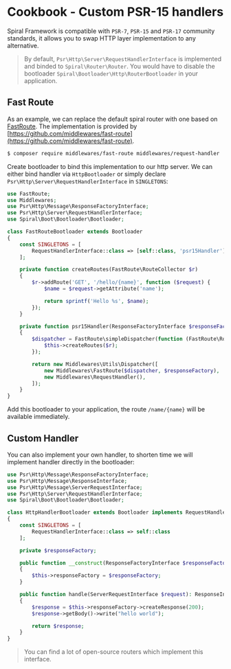 # Cookbook - Custom PSR-15 handlers
Spiral Framework is compatible with `PSR-7`, `PSR-15` and `PSR-17` community standards, it allows you to swap HTTP layer implementation to any alternative.

> By default, `Psr\Http\Server\RequestHandlerInterface` is implemented and binded to `Spiral\Router\Router`. You would have to disable
the bootloader `Spiral\Bootloader\Http\RouterBootloader` in your application.

## Fast Route
As an example, we can replace the default spiral router with one based on [FastRoute](https://github.com/nikic/FastRoute). The implementation
is provided by [https://github.com/middlewares/fast-route](https://github.com/middlewares/fast-route).

```bash
$ composer require middlewares/fast-route middlewares/request-handler
```

Create bootloader to bind this implementation to our http server. We can either bind handler via `HttpBootloader` or simply
declare `Psr\Http\Server\RequestHandlerInterface` in `SINGLETONS`:

```php
use FastRoute;
use Middlewares;
use Psr\Http\Message\ResponseFactoryInterface;
use Psr\Http\Server\RequestHandlerInterface;
use Spiral\Boot\Bootloader\Bootloader;

class FastRouteBootloader extends Bootloader
{
    const SINGLETONS = [
        RequestHandlerInterface::class => [self::class, 'psr15Handler']
    ];

    private function createRoutes(FastRoute\RouteCollector $r)
    {
        $r->addRoute('GET', '/hello/{name}', function ($request) {
            $name = $request->getAttribute('name');

            return sprintf('Hello %s', $name);
        });
    }

    private function psr15Handler(ResponseFactoryInterface $responseFactory)
    {
        $dispatcher = FastRoute\simpleDispatcher(function (FastRoute\RouteCollector $r) {
            $this->createRoutes($r);
        });

        return new Middlewares\Utils\Dispatcher([
            new Middlewares\FastRoute($dispatcher, $responseFactory),
            new Middlewares\RequestHandler(),
        ]);
    }
}
```

Add this bootloader to your application, the route `/name/{name}` will be available immediately.

## Custom Handler
You can also implement your own handler, to shorten time we will implement handler directly in the bootloader:

```php
use Psr\Http\Message\ResponseFactoryInterface;
use Psr\Http\Message\ResponseInterface;
use Psr\Http\Message\ServerRequestInterface;
use Psr\Http\Server\RequestHandlerInterface;
use Spiral\Boot\Bootloader\Bootloader;

class HttpHandlerBootloader extends Bootloader implements RequestHandlerInterface
{
    const SINGLETONS = [
        RequestHandlerInterface::class => self::class
    ];

    private $responseFactory;

    public function __construct(ResponseFactoryInterface $responseFactory)
    {
        $this->responseFactory = $responseFactory;
    }

    public function handle(ServerRequestInterface $request): ResponseInterface
    {
        $response = $this->responseFactory->createResponse(200);
        $response->getBody()->write("hello world");

        return $response;
    }
}
```

> You can find a lot of open-source routers which implement this interface.
